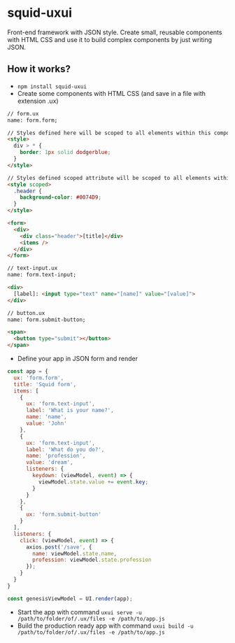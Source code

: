 # squid-uxui
Front-end framework with JSON style.
Create small, reusable components with HTML CSS and use it to build complex components by just writing JSON.

## How it works?
- `npm install squid-uxui`
- Create some components with HTML CSS (and save in a file with extension .ux)
```html
// form.ux
name: form.form;

// Styles defined here will be scoped to all elements within this component, including items.
<style>
  div > * {
    border: 1px solid dodgerblue;
  }
</style>

// Styles defined scoped attribute will be scoped to all elements within this component, excluding items.
<style scoped>
  .header {
    background-color: #0074D9;
  }
</style>

<form>
  <div>
    <div class="header">[title]</div>
    <items />
  </div>
</form>

// text-input.ux
name: form.text-input;

<div>
  [label]: <input type="text" name="[name]" value="[value]">
</div>

// button.ux
name: form.submit-button;

<span>
  <button type="submit"></button>
</span>
```
- Define your app in JSON form and render
```js
const app = {
  ux: 'form.form',
  title: 'Squid form',
  items: [
    {
      ux: 'form.text-input',
      label: 'What is your name?',
      name: 'name',
      value: 'John'
    },
    {
      ux: 'form.text-input',
      label: 'What do you do?',
      name: 'profession',
      value: 'dream',
      listeners: {
        keydown: (viewModel, event) => {
          viewModel.state.value += event.key;
        }
      }
    },
    {
      ux: 'form.submit-button'
    }
  ],
  listeners: {
    click: (viewModel, event) => {
      axios.post('/save', {
        name: viewModel.state.name,
        profession: viewModel.state.profession
      });
    }
  }
}

const genesisViewModel = UI.render(app);
```
- Start the app with command
`uxui serve -u /path/to/folder/of/.ux/files -e /path/to/app.js`
- Build the production ready app with command
`uxui build -u /path/to/folder/of/.ux/files -e /path/to/app.js`
